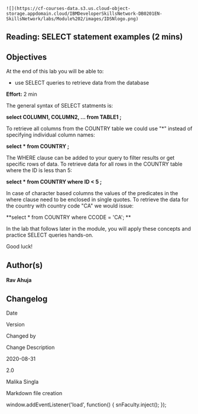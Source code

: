     ![](https://cf-courses-data.s3.us.cloud-object-storage.appdomain.cloud/IBMDeveloperSkillsNetwork-DB0201EN-SkillsNetwork/labs/Module%202/images/IDSNlogo.png)

Reading: SELECT statement examples (2 mins)
-------------------------------------------

Objectives
----------

At the end of this lab you will be able to:

*   use SELECT queries to retrieve data from the database

**Effort:** 2 min

The general syntax of SELECT statments is:

**select COLUMN1, COLUMN2, ... from TABLE1 ;**

To retrieve all columns from the COUNTRY table we could use "\*" instead of specifying individual column names:

**select \* from COUNTRY ;**

The WHERE clause can be added to your query to filter results or get specific rows of data. To retrieve data for all rows in the COUNTRY table where the ID is less than 5:

**select \* from COUNTRY where ID < 5 ;**

In case of character based columns the values of the predicates in the where clause need to be enclosed in single quotes. To retrieve the data for the country with country code "CA" we would issue:

\*\*select \* from COUNTRY where CCODE = 'CA'; \*\*

In the lab that follows later in the module, you will apply these concepts and practice SELECT queries hands-on.

Good luck!

Author(s)
---------

#### Rav Ahuja

Changelog
---------

Date

Version

Changed by

Change Description

2020-08-31

2.0

Malika Singla

Markdown file creation

window.addEventListener('load', function() { snFaculty.inject(); });